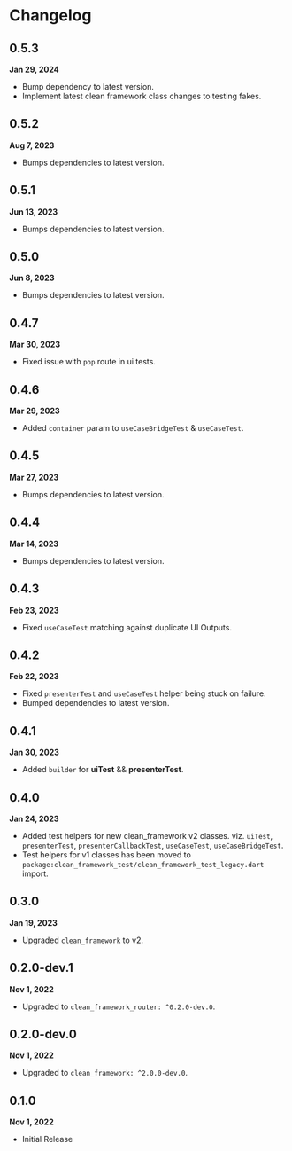 # Changelog
## 0.5.3
**Jan 29, 2024**
- Bump dependency to latest version.
- Implement latest clean framework class changes to testing fakes.

## 0.5.2
**Aug 7, 2023**
- Bumps dependencies to latest version.

## 0.5.1
**Jun 13, 2023**
- Bumps dependencies to latest version.

## 0.5.0
**Jun 8, 2023**
- Bumps dependencies to latest version.

## 0.4.7
**Mar 30, 2023**
- Fixed issue with `pop` route in ui tests.

## 0.4.6
**Mar 29, 2023**
- Added `container` param to `useCaseBridgeTest` & `useCaseTest`.

## 0.4.5
**Mar 27, 2023**
- Bumps dependencies to latest version.

## 0.4.4
**Mar 14, 2023**
- Bumps dependencies to latest version.

## 0.4.3
**Feb 23, 2023**
- Fixed `useCaseTest` matching against duplicate UI Outputs.

## 0.4.2
**Feb 22, 2023**
- Fixed `presenterTest` and `useCaseTest` helper being stuck on failure.
- Bumped dependencies to latest version.

## 0.4.1
**Jan 30, 2023**
- Added `builder` for **uiTest** && **presenterTest**.

## 0.4.0
**Jan 24, 2023**
- Added test helpers for new clean_framework v2 classes. viz. 
`uiTest`, `presenterTest`, `presenterCallbackTest`, `useCaseTest`, `useCaseBridgeTest`.
- Test helpers for v1 classes has been moved to `package:clean_framework_test/clean_framework_test_legacy.dart` import.

## 0.3.0
**Jan 19, 2023**
- Upgraded `clean_framework` to v2.

## 0.2.0-dev.1
**Nov 1, 2022**
- Upgraded to `clean_framework_router: ^0.2.0-dev.0`.

## 0.2.0-dev.0
**Nov 1, 2022**
- Upgraded to `clean_framework: ^2.0.0-dev.0`.

## 0.1.0
**Nov 1, 2022**
- Initial Release
